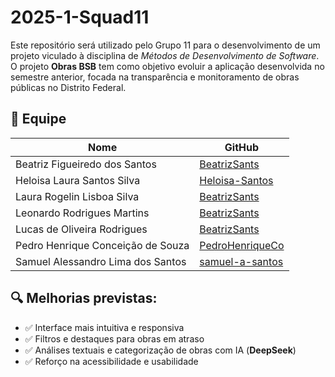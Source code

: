 # 2025-1-Squad11
Este repositório será utilizado pelo Grupo 11 para o desenvolvimento de um projeto viculado à disciplina de *Métodos de Desenvolvimento de Software*. O projeto **Obras BSB** tem como objetivo evoluir a aplicação desenvolvida no semestre anterior, focada na transparência e monitoramento de obras públicas no Distrito Federal.

## 👥 Equipe

| Nome | GitHub |
|------|--------|
| Beatriz Figueiredo dos Santos | [BeatrizSants](https://github.com/BeatrizSants) |
| Heloisa Laura Santos Silva | [Heloisa-Santos](https://github.com/Heloisa-Santos) |
| Laura Rogelin Lisboa Silva | [BeatrizSants](https://github.com/BeatrizSants) |
| Leonardo Rodrigues Martins | [BeatrizSants](https://github.com/BeatrizSants) |
| Lucas de Oliveira Rodrigues | [BeatrizSants](https://github.com/BeatrizSants) |
| Pedro Henrique Conceição de Souza | [PedroHenriqueCo](https://github.com/PedroHenriqueCo) |
| Samuel Alessandro Lima dos Santos | [samuel-a-santos](https://github.com/samuel-a-santos) |

## 🔍 Melhorias previstas:

- ✅ Interface mais intuitiva e responsiva
- ✅ Filtros e destaques para obras em atraso
- ✅ Análises textuais e categorização de obras com IA (**DeepSeek**)
- ✅ Reforço na acessibilidade e usabilidade
